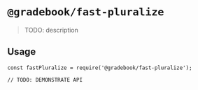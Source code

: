 # `@gradebook/fast-pluralize`

> TODO: description

## Usage

```
const fastPluralize = require('@gradebook/fast-pluralize');

// TODO: DEMONSTRATE API
```
